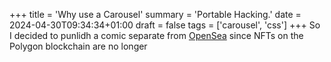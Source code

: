 +++
title = 'Why use a Carousel'
summary = 'Portable Hacking.'
date = 2024-04-30T09:34:34+01:00
draft = false
tags = ['carousel', 'css']
+++
So I decided to punlidh a comic separate from [OpenSea](https://opensea.io/) since NFTs on the Polygon blockchain are no longer
